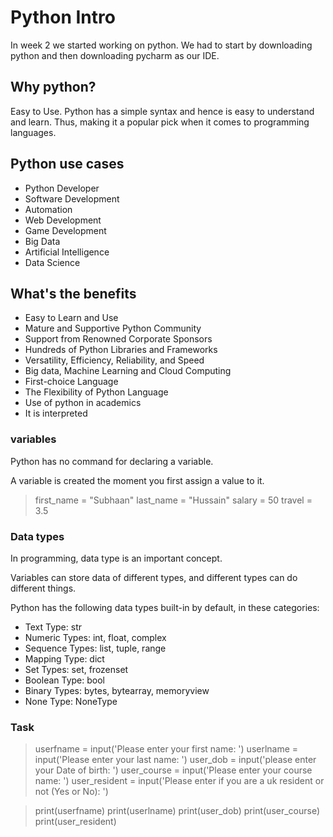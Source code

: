 # Python Intro

In week 2 we started working on python. We had to start by downloading python and then downloading pycharm as our IDE.
## Why python?

Easy to Use. Python has a simple syntax and hence is easy to understand and learn. Thus, making it a popular pick when it comes to programming languages.

## Python use cases

- Python Developer
- Software Development
- Automation
- Web Development
- Game Development
- Big Data 
- Artificial Intelligence 
- Data Science

## What's the benefits 

- Easy to Learn and Use
- Mature and Supportive Python Community
- Support from Renowned Corporate Sponsors
- Hundreds of Python Libraries and Frameworks
- Versatility, Efficiency, Reliability, and Speed
- Big data, Machine Learning and Cloud Computing
- First-choice Language
- The Flexibility of Python Language
- Use of python in academics
- It is interpreted

### variables
Python has no command for declaring a variable.

A variable is created the moment you first assign a value to it.

> first_name = "Subhaan"
> last_name = "Hussain"
> salary = 50
> travel = 3.5

### Data types

In programming, data type is an important concept.

Variables can store data of different types, and different types can do different things.

Python has the following data types built-in by default, in these categories:

- Text Type:	str
- Numeric Types:	int, float, complex
- Sequence Types:	list, tuple, range
- Mapping Type:	dict
- Set Types:	set, frozenset
- Boolean Type:	bool
- Binary Types:	bytes, bytearray, memoryview
- None Type:	NoneType
### Task

> userfname = input('Please enter your first name: ')
> userlname = input('Please enter your last name: ')
> user_dob = input('please enter your Date of birth: ')
> user_course = input('Please enter your course name: ')
> user_resident = input('Please enter if you are a uk resident or not (Yes or No): ')

> print(userfname)
> print(userlname)
> print(user_dob)
> print(user_course)
> print(user_resident)
